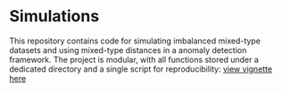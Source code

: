 # Simulations

This repository contains code for simulating imbalanced mixed-type datasets and using mixed-type distances in a anomaly detection framework. The project is modular, with all functions stored under a dedicated directory and a single script for reproducibility: [view vignette here](https://joaoahrodrigues.github.io/Simulations/intro.html)


